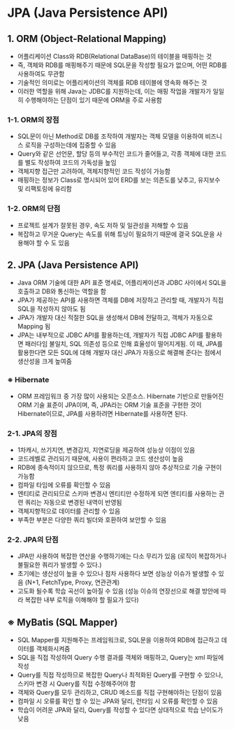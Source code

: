 # JPA (Java Persistence API)

## 1. ORM (Object-Relational Mapping)
- 어플리케이션 Class와 RDB(Relational DataBase)의 테이블을 매핑하는 것
- 즉, 객체와 RDB를 매핑해주기 때문에 SQL문을 작성할 필요가 없으며, 어떤 RDB를 사용하여도 무관함
- 기술적인 의미로는 어플리케이션의 객체를 RDB 테이블에 영속화 해주는 것
- 이러한 역할을 위해 Java는 JDBC를 지원하는데, 이는 매핑 작업을 개발자가 일일히 수행해야하는 단점이 있기 때문에 ORM을 주로 사용함
  
### 1-1. ORM의 장점
- SQL문이 아닌 Method로 DB를 조작하여 개발자는 객체 모델을 이용하여 비즈니스 로직을 구성하는데에 집중할 수 있음
- Query와 같은 선언문, 할당 등의 부수적인 코드가 줄어들고, 각종 객체에 대한 코드를 별도 작성하여 코드의 가독성을 높임
- 객체지향 접근만 고려하여, 객체지향적인 코드 작성이 가능함
- 매핑하는 정보가 Class로 명시되어 있어 ERD를 보는 의존도를 낮추고, 유지보수 및 리팩토링에 유리함

### 1-2. ORM의 단점
- 프로젝트 설계가 잘못된 경우, 속도 저하 및 일관성을 저해할 수 있음
- 복잡하고 무거운 Query는 속도를 위해 튜닝이 필요하기 때문에 결국 SQL문을 사용해야 할 수 도 있음

## 2. JPA (Java Persistence API)
- Java ORM 기술에 대한 API 표준 명세로, 어플리케이션과 JDBC 사이에서 SQL을 호출하고 DB와 통신하는 역할을 함
- JPA가 제공하는 API를 사용하면 객체를 DB에 저장하고 관리할 때, 개발자가 직접 SQL을 작성하지 않아도 됨
- JPA가 개발자 대신 적절한 SQL을 생성해서 DB에 전달하고, 객체가 자동으로 Mapping 됨
- JPA는 내부적으로 JDBC API를 활용하는데, 개발자가 직접 JDBC API를 활용하면 패러다임 불일치, SQL 의존성 등으로 인해 효율성이 떨어지게됨. 이 때, JPA를 활용한다면 모든 SQL에 대해 개발자 대신 JPA가 자동으로 해결해 준다는 점에서 생산성을 크게 높여줌

### ※ Hibernate
 - ORM 프레임워크 중 가장 많이 사용되는 오픈소스. Hibernate 기반으로 만들어진 ORM 기술 표준이 JPA이며, 즉, JPA라는 ORM 기술 표준을 구현한 것이 Hibernate이므로, JPA를 사용하려면 Hibernate를 사용하면 된다.

### 2-1. JPA의 장점
- 1차캐시, 쓰기지연, 변경감지, 지연로딩을 제공하여 성능상 이점이 있음
- 코드레벨로 관리되기 때문에, 사용이 편라하고 코드 생산성이 높음
- RDB에 종속적이지 않으므로, 특정 쿼리를 사용하지 않아 추상적으로 기술 구현이 가능함
- 컴파일 타임에 오류를 확인할 수 있음
- 엔티티로 관리되므로 스키마 변경시 엔티티만 수정하게 되면 엔티티를 사용하는 관련 쿼리는 자동으로 변경된 내역이 반영됨
- 객체지향적으로 데이터를 관리할 수 있음
- 부족한 부분은 다양한 쿼리 빌더와 호환하여 보안할 수 있음

### 2-2. JPA의 단점
- JPA만 사용하여 복잡한 연산을 수행하기에는 다소 무리가 있음 (로직이 복잡하거나 불필요한 쿼리가 발생할 수 있다.)
- 초기에는 생산성이 높을 수 있으나 점차 사용하다 보면 성능상 이슈가 발생할 수 있음 (N+1, FetchType, Proxy, 연관관계)
- 고도화 될수록 학습 곡선이 높아질 수 있음 (성능 이슈의 연장선으로 해결 방안에 따라 복잡한 내부 로직을 이해해야 할 필요가 있다)

## ※ MyBatis (SQL Mapper)
- SQL Mapper를 지원해주는 프레임워크로, SQL문을 이용하여 RDB에 접근하고 데이터를 객체화시켜줌
- SQL을 직접 작성하여 Query 수행 결과를 객체와 매핑하고, Query는 xml 파일에 작성
- Query를 직접 작성하므로 복잡한 Query나 최적화된 Query를 구현할 수 있으나, 스키마 변경 시 Query를 직접 수정해주어야 함
- 객체와 Query를 모두 관리하고, CRUD 메소드를 직접 구현해야하는 단점이 있음
- 컴파일 시 오류를 확인 할 수 있는 JPA와 달리, 런타임 시 오류를 확인할 수 있음
- 학습이 어려운 JPA와 달리, Query를 작성할 수 있다면 상대적으로 학습 난이도가 낮음